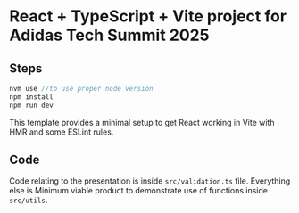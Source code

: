 # React + TypeScript + Vite project for Adidas Tech Summit 2025

## Steps

```js
nvm use //to use proper node version
npm install  
npm run dev
```

This template provides a minimal setup to get React working in Vite with HMR and some ESLint rules.

## Code

Code relating to the presentation is inside ```src/validation.ts``` file.
Everything else is Minimum viable product to demonstrate use of functions inside ```src/utils```.
